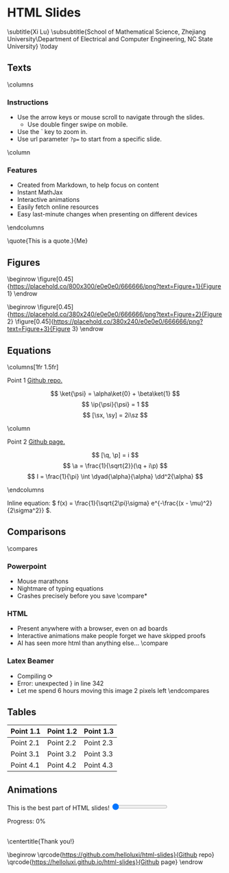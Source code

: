 # HTML Slides

\subtitle{Xi Lu}
\subsubtitle{School of Mathematical Science, Zhejiang University\\Department of Electrical and Computer Engineering, NC State University}
\today

## Texts

\columns

### Instructions
- Use the arrow keys or mouse scroll to navigate through the slides.
  - Use double finger swipe on mobile.
- Use the ` key to zoom in.
- Use url parameter `?p=` to start from a specific slide.

\column

### Features
- Created from Markdown, to help focus on content
- Instant MathJax
- Interactive animations
- Easily fetch online resources
- Easy last-minute changes when presenting on different devices

\endcolumns

\quote{This is a quote.}{Me}

## Figures

\beginrow
\figure[0.45]{https://placehold.co/800x300/e0e0e0/666666/png?text=Figure+1}{Figure 1}
\endrow

\beginrow
\figure[0.45]{https://placehold.co/380x240/e0e0e0/666666/png?text=Figure+2}{Figure 2}
\figure[0.45]{https://placehold.co/380x240/e0e0e0/666666/png?text=Figure+3}{Figure 3}
\endrow

## Equations

\columns[1fr 1.5fr]

<p> Point 1 <a href="https://github.com/helloluxi/html-slides" class="footnote-cite">Github repo.</a> </p>

$$
\ket{\psi} = \alpha\ket{0} + \beta\ket{1}
$$
$$
\ip{\psi}{\psi} = 1
$$
$$
[\sx, \sy] = 2i\sz
$$

\column

<p> Point 2 <a href="https://helloluxi.github.io/html-slides" class="footnote-cite">Github page.</a> </p>

$$
[\q, \p] = i
$$
$$
\a = \frac{1}{\sqrt{2}}(\q + i\p)
$$
$$
I = \frac{1}{\pi} \int \dyad{\alpha}{\alpha} \dd^2{\alpha}
$$

\endcolumns

Inline equation:
$
f(x) = \frac{1}{\sqrt{2\pi}\sigma} e^{-\frac{(x - \mu)^2}{2\sigma^2}}
$.

## Comparisons

\compares
### Powerpoint
- Mouse marathons
- Nightmare of typing equations
- Crashes precisely before you save
\compare*
### HTML
- Present anywhere with a browser, even on ad boards
- Interactive animations make people forget we have skipped proofs
- AI has seen more html than anything else...
\compare
### Latex Beamer
- Compiling &#x27F3;
- Error: unexpected &#125; in line 342
- Let me spend 6 hours moving this image 2 pixels left
\endcompares

## Tables

<div class="slide-content">
  <table>
    <thead>
      <tr>
        <th>Point 1.1</th>
        <th>Point 1.2</th>
        <th>Point 1.3</th>
      </tr>
    </thead>
    <tbody>
      <tr>
        <td>Point 2.1</td>
        <td>Point 2.2</td>
        <td>Point 2.3</td>
      </tr>
      <tr>
        <td>Point 3.1</td>
        <td>Point 3.2</td>
        <td>Point 3.3</td>
      </tr>
      <tr>
        <td>Point 4.1</td>
        <td>Point 4.2</td>
        <td>Point 4.3</td>
      </tr>
    </tbody>
  </table>
</div>

## Animations

<div class="animation-container">
<div id="animated-ball" class="animated-element"></div>
</div>
<div class="slider-container">
<label for="animation-slider">This is the best part of HTML slides!</label>
<input type="range" id="animation-slider" class="slider" min="0" max="100" value="0" oninput="updateBallPosition(this.value)">
<p class="slider-value">Progress: <span id="slider-value">0</span>%</p>
</div>

<script>
  function updateBallPosition(value) {
    const ball = document.getElementById('animated-ball');
    const sliderValue = document.getElementById('slider-value');
    ball.style.left = `calc(${value}% - 25px)`;
    sliderValue.textContent = value;
  }
</script>

## 

\centertitle{Thank you!}

\beginrow
\qrcode{https://github.com/helloluxi/html-slides}{Github repo}
\qrcode{https://helloluxi.github.io/html-slides}{Github page}
\endrow
